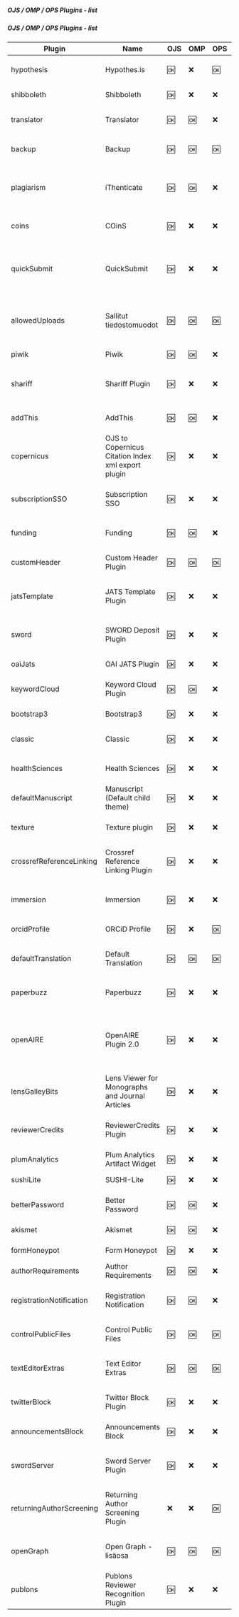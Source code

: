 ##### OJS / OMP / OPS Plugins - list
##### OJS / OMP / OPS Plugins - list
|Plugin|Name|OJS|OMP|OPS|category| Homepage|Summary
|---|---|---|---|---|---|---|---|
|hypothesis|Hypothes.is|:ok:|:x:|:ok:|generic|This plugin integrates the Hypothes.is annotation tool into articles.|[Hypothes.is](https://github.com/asmecher/hypothesis)
|shibboleth|Shibboleth|:ok:|:x:|:x:|generic|This plugin adds Shibboleth support.|[Shibboleth](https://github.com/pkp/shibboleth)
|translator|Translator|:ok:|:ok:|:x:|generic|This plugin permits translations to be updated and edited.|[Translator](https://github.com/pkp/translator)
|backup|Backup|:ok:|:ok:|:ok:|generic|This plugin permits backups to be downloaded from within OJS.|[Backup](https://github.com/asmecher/backup)
|plagiarism|iThenticate|:ok:|:ok:|:x:|generic|This plugin permits automatic submission of uploaded content to the iThenticate service for plagiarism checking.|[iThenticate](https://github.com/asmecher/plagiarism)
|coins|COinS|:ok:|:x:|:x:|generic|This plugin embeds OpenURL COinS in OJS articles.|[COinS](https://github.com/pkp/coins)
|quickSubmit|QuickSubmit|:ok:|:x:|:x:|importexport|The QuickSubmit plugin permits Journal Managers to quickly enter submissions through the OJS website, bypassing the editorial workflow.|[QuickSubmit](https://github.com/pkp/quickSubmit)
|allowedUploads|Sallitut tiedostomuodot|:ok:|:ok:|:ok:|generic|Tämän lisäosan avulla voit rajoittaa niitä tiedostomuotoja, joita voi lähettää käsikirjoituksen yhteyteen.|[Sallitut tiedostomuodot](https://github.com/ajnyga/allowedUploads)
|piwik|Piwik|:ok:|:ok:|:x:|generic|Permits usage statistics tracking using Piwik.|[Piwik](https://github.com/pkp/piwik)
|shariff|Shariff Plugin|:ok:|:x:|:x:|generic|This plugin integrates the shariff solution for social media buttons in OJS and OMP.|[Shariff Plugin](https://github.com/ojsde/shariff)
|addThis|AddThis|:ok:|:ok:|:x:|generic|Permits social media sharing of published content using AddThis.|[AddThis](https://github.com/pkp/addThis)
|copernicus|OJS to Copernicus Citation Index xml export plugin|:ok:|:x:|:x:|importexport|Allows to export article metadata in Copernicus Index in xml format|[OJS to Copernicus Citation Index xml export plugin](https://github.com/a-vodka/ojs_copernicus_export_plugin/)
|subscriptionSSO|Subscription SSO|:ok:|:x:|:x:|generic|This plugin permits delegation of OJS subscription checks to a third-party web service.|[Subscription SSO](https://github.com/asmecher/subscriptionSSO)
|funding|Funding|:ok:|:ok:|:x:|generic|Adds submission funding data using the Crossref funders registry.|[Funding](https://github.com/ajnyga/funding/)
|customHeader|Custom Header Plugin|:ok:|:ok:|:ok:|generic|Permits the addition of custom headers to the website.|[Custom Header Plugin](https://github.com/asmecher/customHeader/)
|jatsTemplate|JATS Template Plugin|:ok:|:x:|:x:|generic|Permits the automatic generation of a simple (incomplete) JATS XML document.|[JATS Template Plugin](https://github.com/pkp/jatsTemplate/)
|sword|SWORD Deposit Plugin|:ok:|:x:|:x:|generic|Permits the use of the SWORD protocol to deposit documents from OJS into other systems.|[SWORD Deposit Plugin](https://github.com/asmecher/sword/)
|oaiJats|OAI JATS Plugin|:ok:|:x:|:x:|oaiMetadataFormats|Permits the delivery of JATS XML via the OAI interface.|[OAI JATS Plugin](https://github.com/pkp/oaiJats/)
|keywordCloud|Keyword Cloud Plugin|:ok:|:ok:|:x:|blocks|A block plugin to provide a tag cloud of article keywords.|[Keyword Cloud Plugin](https://github.com/lepidus/ojs3-keywordcloud-plugin)
|bootstrap3|Bootstrap3|:ok:|:x:|:x:|themes|A template Bootstrap3 theme for OJS 3.1.1+.|[Bootstrap3](https://github.com/NateWr/bootstrap3)
|classic|Classic|:ok:|:x:|:x:|themes|An official theme that plays on colour and font contrasts based on literary classicism.|[Classic](https://github.com/pkp/classic)
|healthSciences|Health Sciences|:ok:|:x:|:x:|themes|An official theme designed to maximize legibility and content clarity.|[Health Sciences](https://github.com/pkp/healthSciences)
|defaultManuscript|Manuscript (Default child theme)|:ok:|:x:|:x:|themes|A clean, simple theme with a boxed layout that mimics a paper document.|[Manuscript (Default child theme)](https://github.com/NateWr/defaultManuscript)
|texture|Texture plugin|:ok:|:x:|:x:|generic|Integrates the Substance Texture JATS XML Editor with OJS.|[Texture plugin](https://github.com/asmecher/texture)
|crossrefReferenceLinking|Crossref Reference Linking Plugin|:ok:|:x:|:x:|generic|Automatically add the extracted article references to the DOI registration with Crossref|[Crossref Reference Linking Plugin](https://github.com/pkp/crossrefReferenceLinking)
|immersion|Immersion|:ok:|:x:|:x:|themes|An official theme focused on full-page visuals, large typefaces, and bold color blocks.|[Immersion](https://github.com/pkp/immersion)
|orcidProfile|ORCiD Profile|:ok:|:x:|:ok:|generic|ORCiD integration for users and authors|[ORCiD Profile](https://github.com/pkp/orcidProfile)
|defaultTranslation|Default Translation|:ok:|:ok:|:ok:|generic|Make OJS fall back on English when elements of the software translation are missing.|[Default Translation](https://github.com/pkp/defaultTranslation)
|paperbuzz|Paperbuzz|:ok:|:x:|:x:|generic|Display free altmetrics based on open data from Paperbuzz.|[Paperbuzz](https://github.com/pkp/paperbuzz)
|openAIRE|OpenAIRE Plugin 2.0|:ok:|:x:|:x:|generic|This plugin adds a new OAI-PMH metadata format to Open Journal Systems that complements the OpenAIRE Guidelines for Literature Repository Managers v4.|[OpenAIRE Plugin 2.0](https://github.com/ojsde/openAIRE)
|lensGalleyBits|Lens Viewer for Monographs and Journal Articles|:ok:|:x:|:x:|generic|An extended version of the Lens Viewer that supports books and articles.|[Lens Viewer for Monographs and Journal Articles](https://github.com/withanage/lensGalleyBits)
|reviewerCredits|ReviewerCredits Plugin|:ok:|:x:|:x:|generic|This plugin enable the integration with ReviewerCredits (www.reviewercredits.com).|[ReviewerCredits Plugin](https://github.com/4Science/reviewercredits-ojs)
|plumAnalytics|Plum Analytics Artifact Widget|:ok:|:x:|:x:|generic|This plugin integrates Plum Analytics' Artifact Widget.|[Plum Analytics Artifact Widget](https://github.com/ulsdevteam/ojs-plum-plugin)
|sushiLite|SUSHI-Lite|:ok:|:x:|:x:|generic|This plugin adds SUSHI-Lite (draft) support.|[SUSHI-Lite](https://github.com/ulsdevteam/ojs-sushiLite-plugin)
|betterPassword|Better Password|:ok:|:ok:|:x:|generic|This plugin adds user restrictions when selecting passwords.|[Better Password](https://github.com/ulsdevteam/pkp-betterPassword)
|akismet|Akismet|:ok:|:ok:|:x:|generic|This plugin integrates the Akismet anti-spam service.|[Akismet](https://github.com/ulsdevteam/pkp-akismet)
|formHoneypot|Form Honeypot|:ok:|:x:|:x:|generic|This plugin adds a honeypot to user registration.|[Form Honeypot](https://github.com/ulsdevteam/pkp-formHoneypot)
|authorRequirements|Author Requirements|:ok:|:ok:|:x:|generic|Make certain author fields optional.|[Author Requirements](https://github.com/ewhanson/authorRequirements)
|registrationNotification|Registration Notification|:ok:|:ok:|:x:|generic|Sends an email notification to a configurable list of emails whenever a new user is registered.|[Registration Notification](https://github.com/pkp/registrationNotification)
|controlPublicFiles|Control Public Files|:ok:|:ok:|:ok:|generic|Limit who can upload public files and what kind of files they can upload.|[Control Public Files](https://github.com/pkp/controlPublicFiles)
|textEditorExtras|Text Editor Extras|:ok:|:ok:|:ok:|generic|Add controls to the rich text editor to upload images, manipulate the HTML code, and add tables.|[Text Editor Extras](https://github.com/pkp/textEditorExtras)
|twitterBlock|Twitter Block Plugin|:ok:|:x:|:x:|blocks|This plugin adds a block to display a Twitter feed in the sidebar.|[Twitter Block Plugin](https://github.com/RBoelter/ojs3-twitter-sidebar)
|announcementsBlock|Announcements Block|:ok:|:x:|:x:|blocks|This plugin adds a block to display announcements in the sidebar.|[Announcements Block](https://github.com/RBoelter/announcementsBlock)
|swordServer|Sword Server Plugin|:ok:|:x:|:x:|gateways|Permits the use of the SWORD protocol to receive deposits from other applications.|[Sword Server Plugin](https://github.com/quoideneuf/swordServer)
|returningAuthorScreening|Returning Author Screening Plugin|:x:|:x:|:ok:|generic|Permits authors who already have at least one published submission to self-publish subsequent submissions.|[Returning Author Screening Plugin](https://github.com/pkp/returningAuthorScreening)
|openGraph|Open Graph -lisäosa|:ok:|:ok:|:ok:|generic|Open Graph -lisäosa esittää metadatan Open Graph -protokollan mukaisessa muodossa.|[Open Graph -lisäosa](https://github.com/ajnyga/openGraph)
|publons|Publons Reviewer Recognition Plugin|:ok:|:x:|:x:|generic|This plugin enables integration with Publons Reviewer Recognition Service.|[Publons Reviewer Recognition Plugin](https://github.com/publons/ojs_3_plugin/)